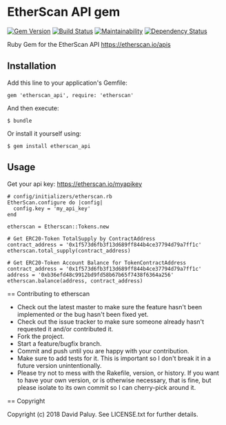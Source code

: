 # EtherScan API gem

[![Gem Version](https://badge.fury.io/rb/ehterscan.png)](http://badge.fury.io/rb/ehterscan)
[![Build Status](https://travis-ci.org/dpaluy/etherscan.svg?branch=master)](https://travis-ci.org/dpaluy/etherscan)
[![Maintainability](https://api.codeclimate.com/v1/badges/75848a6693e61972e5f3/maintainability)](https://codeclimate.com/github/dpaluy/etherscan/maintainability)
[![Dependency Status](https://gemnasium.com/badges/github.com/dpaluy/etherscan.svg)](https://gemnasium.com/github.com/dpaluy/etherscan)

Ruby Gem for the EtherScan API https://etherscan.io/apis

## Installation

Add this line to your application's Gemfile:

`gem 'etherscan_api', require: 'etherscan'`

And then execute:

`$ bundle`

Or install it yourself using:

`$ gem install etherscan_api`

## Usage

Get your api key: https://etherscan.io/myapikey

```
# config/initializers/etherscan.rb
EtherScan.configure do |config|
  config.key = 'my_api_key'
end
```

```
etherscan = Etherscan::Tokens.new

# Get ERC20-Token TotalSupply by ContractAddress
contract_address = '0x1f573d6fb3f13d689ff844b4ce37794d79a7ff1c'
etherscan.total_supply(contract_address)

# Get ERC20-Token Account Balance for TokenContractAddress
contract_address = '0x1f573d6fb3f13d689ff844b4ce37794d79a7ff1c'
address = '0xb36efd48c9912bd9fd58b67b65f7438f6364a256'
etherscan.balance(address, contract_address)
```

== Contributing to etherscan

* Check out the latest master to make sure the feature hasn't been implemented or the bug hasn't been fixed yet.
* Check out the issue tracker to make sure someone already hasn't requested it and/or contributed it.
* Fork the project.
* Start a feature/bugfix branch.
* Commit and push until you are happy with your contribution.
* Make sure to add tests for it. This is important so I don't break it in a future version unintentionally.
* Please try not to mess with the Rakefile, version, or history. If you want to have your own version, or is otherwise necessary, that is fine, but please isolate to its own commit so I can cherry-pick around it.

== Copyright

Copyright (c) 2018 David Paluy. See LICENSE.txt for
further details.
